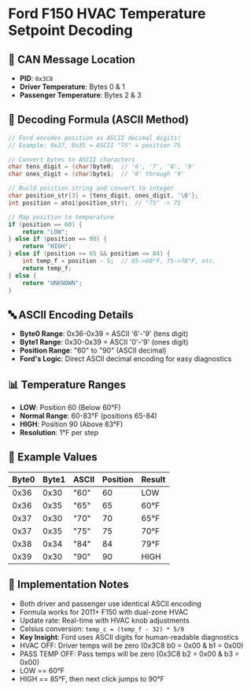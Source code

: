 # Ford F150 HVAC Temperature Setpoint Decoding

## 📍 CAN Message Location

- **PID**: `0x3C8`
- **Driver Temperature**: Bytes 0 & 1
- **Passenger Temperature**: Bytes 2 & 3

## 🧮 Decoding Formula (ASCII Method)

```cpp
// Ford encodes position as ASCII decimal digits!
// Example: 0x37, 0x35 = ASCII "75" = position 75

// Convert bytes to ASCII characters
char tens_digit = (char)byte0;  // '6', '7', '8', '9'
char ones_digit = (char)byte1;  // '0' through '9'

// Build position string and convert to integer
char position_str[3] = {tens_digit, ones_digit, '\0'};
int position = atoi(position_str);  // "75" -> 75

// Map position to temperature
if (position == 60) {
    return "LOW";
} else if (position == 90) {
    return "HIGH"; 
} else if (position >= 65 && position <= 84) {
    int temp_f = position - 5;  // 65->60°F, 75->70°F, etc.
    return temp_f;
} else {
    return "UNKNOWN";
}
```

## 🔤 ASCII Encoding Details

- **Byte0 Range**: 0x36-0x39 = ASCII '6'-'9' (tens digit)
- **Byte1 Range**: 0x30-0x39 = ASCII '0'-'9' (ones digit)
- **Position Range**: "60" to "90" (ASCII decimal)
- **Ford's Logic**: Direct ASCII decimal encoding for easy diagnostics

## 📊 Temperature Ranges

- **LOW**: Position 60 (Below 60°F)
- **Normal Range**: 60-83°F (positions 65-84)
- **HIGH**: Position 90 (Above 83°F)
- **Resolution**: 1°F per step

## 🎯 Example Values

| Byte0 | Byte1 | ASCII | Position | Result |
|-------|-------|-------|----------|---------|
| 0x36  | 0x30  | "60"  | 60       | LOW     |
| 0x36  | 0x35  | "65"  | 65       | 60°F    |
| 0x37  | 0x30  | "70"  | 70       | 65°F    |
| 0x37  | 0x35  | "75"  | 75       | 70°F    |
| 0x38  | 0x34  | "84"  | 84       | 79°F    |
| 0x39  | 0x30  | "90"  | 90       | HIGH    |

## 🚗 Implementation Notes

- Both driver and passenger use identical ASCII encoding
- Formula works for 2011+ F150 with dual-zone HVAC
- Update rate: Real-time with HVAC knob adjustments
- Celsius conversion: `temp_c = (temp_f - 32) * 5/9`
- **Key Insight**: Ford uses ASCII digits for human-readable diagnostics
- HVAC OFF: Driver temps will be zero (0x3C8 b0 = 0x00 & b1 = 0x00)
- PASS TEMP OFF: Pass temps will be zero (0x3C8 b2 = 0x00 & b3 = 0x00)
- LOW == 60°F
- HIGH == 85°F, then next click jumps to 90°F
